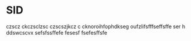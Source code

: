 # SID
czscz ckczsclzsc
czscszjkcz c
cknoroihfophdkseg
oufzlifsfffseffsffe ser h
ddswcscvx sefsfssffefe  fesesf
fsefesffsfe
